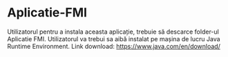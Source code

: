 # Aplicatie-FMI
Utilizatorul pentru a instala aceasta aplicație, trebuie să descarce folder-ul Aplicatie FMI.
Utilizatorul va trebui sa aibă instalat pe mașina de lucru Java Runtime Environment.
Link download: https://www.java.com/en/download/
